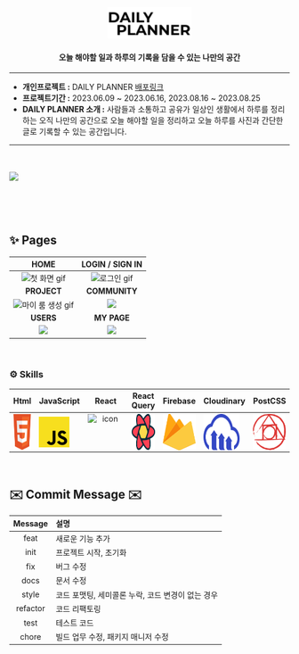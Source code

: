 <div  align="center">
  <img width="30%" src="https://github.com/Leejungmin211/TodoApp/blob/main/src/images/logo.svg" alt="DAILYPLANNER">
</div>
<h4 align="center">오늘 해야할 일과 하루의 기록을 담을 수 있는 나만의 공간</h4>

---

- **개인프로젝트 :** DAILY PLANNER  <a href='https://merry-cobbler-502c4c.netlify.app' target='_blank'>배포링크</a>
- **프로젝트기간 :** 2023.06.09 ~ 2023.06.16, 2023.08.16 ~ 2023.08.25
- **DAILY PLANNER 소개 :** 사람들과 소통하고 공유가 일상인 생활에서 하루를 정리하는 오직 나만의 공간으로 오늘 해야할 일을 정리하고 오늘 하루를 사진과 간단한 글로 기록할 수 있는 공간입니다.

---

<br/>

<p>
<img src="https://github.com/codestates-seb/seb43_main_032/assets/118104644/56e65563-1d71-4b89-89a3-477274bba7fa" align="center">
</p>

<br/>
<br/>
<br/>

## ✨ Pages
|**HOME**|**LOGIN / SIGN IN**|
|:---:|:---:|
|<img width="100%" alt="첫 화면 gif" src="https://github.com/codestates-seb/seb43_main_032/assets/118104644/831c057a-1c0f-420f-ac47-60b49fb27972"/>|<img width="100%" alt="로그인 gif" src="https://github.com/codestates-seb/seb43_main_032/assets/118104644/37039197-08a8-467d-9207-6e35331db1f2"/>|
|**PROJECT**|**COMMUNITY**|
|<img width="100%" alt="마이 룸 생성 gif" src="https://github.com/codestates-seb/seb43_main_032/assets/118104644/1d68313b-8fd1-4748-bdf3-aceb4f66f7bf"/>|<img width="100%" src="https://github.com/codestates-seb/seb43_main_032/assets/118104644/804b62df-1ece-41e6-af35-bd47a25b2136"/>|
|**USERS**|**MY PAGE**|
|<img width="100%" src="https://github.com/codestates-seb/seb43_main_032/assets/118104644/5dc3cb94-93ce-4a8c-b889-3a10061365eb"/>|<img width="100%" src="https://github.com/codestates-seb/seb43_main_032/assets/118104644/be4f5bf2-b1d9-41ac-bf6a-169a5acb70c9"/>|

<br />

### <span style=""> ⚙️ **Skills** </span>

|                                                                                     Html                                                                                     |                                                                          JavaScript                                                                           |                                                                              React                                                                               |                                                                        React<br>Query                                                                        |                                                                 Firebase                                                                 |                                                                                               Cloudinary                                                                                               |                                                                                                 PostCSS                                                                                                 |                                                                                                 Netlify                                                                                                 |                                                            Github                                                             |
| :--------------------------------------------------------------------------------------------------------------------------------------------------------------------------------------------------------------: | :-----------------------------------------------------------------------------------------------------------------------------------------------------------: | :--------------------------------------------------------------------------------------------------------------------------------------------------------------: | :-----------------------------------------------------------------------------------------------------------------------------------------------------------------: | :-----------------------------------------------------------------------------------------------------------------------------------: | :--------------------------------------------------------------------------------------------------------------------------------------------------------------------------------------------------: | :----------------------------------------------------------------------------------------------------------------------------------------------------------------------------------------------------: | :-----------------------------------------------------------------------------------------------------------------------------------: | :-----------------------------------------------------------------------------------------------------------------------------------: |
| <div style="display: flex; align-items: flex-start;"><img alt="Html" src ="https://github.com/Leejungmin211/myprofile/blob/main/homepage/public/images/icon/html.svg" width="65" height="65" /></div> | <div style="display: flex; align-items: flex-start;"><img src="https://github.com/Leejungmin211/myprofile/blob/main/homepage/public/images/icon/javascript.svg" alt="javascript" width="55" height="55" /></div> | <div style="display: flex; align-items: flex-start;"><img src="https://techstack-generator.vercel.app/react-icon.svg" alt="icon" width="65" height="65" /></div> | <div style="display: flex; align-items: flex-start;"><img src="https://github.com/Leejungmin211/myprofile/blob/main/homepage/public/images/icon/reactquery.svg" alt="ReactQuery icon" width="65" height="65" /></div> | <div style="display: flex; align-items: flex-start;"><img src="https://github.com/Leejungmin211/myprofile/blob/main/homepage/public/images/icon/firebase.svg" alt="firebase" width="65" height="65"/></div> | <div style="display: flex; align-items: flex-start;"><img src="https://github.com/Leejungmin211/myprofile/blob/main/homepage/public/images/icon/cloudinary.svg" width="65" height="65"/></div> | <div style="display: flex; align-items: flex-start;"><img src="https://github.com/Leejungmin211/myprofile/blob/main/homepage/public/images/icon/postcss.svg" alt="postcss" width="65" height="65"/></div> | <div style="display: flex; align-items: flex-start;"><img alt="netlify logo" src="https://github.com/Leejungmin211/myprofile/blob/main/homepage/public/images/icon/netlify.svg" width="65" height="65"></div> | <div style="display: flex; align-items: flex-start;"><img alt="github logo" src="https://techstack-generator.vercel.app/github-icon.svg" width="65" height="65"></div> |

<br/>

## ✉️ Commit Message ✉️

| Message  | 설명                                              |
| :------: | :------------------------------------------------ |
|   feat   | 새로운 기능 추가                                  |
|   init   | 프로젝트 시작, 초기화                             |
|   fix    | 버그 수정                                         |
|   docs   | 문서 수정                                         |
|  style   | 코드 포맷팅, 세미콜론 누락, 코드 변경이 없는 경우 |
| refactor | 코드 리팩토링                                     |
|   test   | 테스트 코드                                       |
|  chore   | 빌드 업무 수정, 패키지 매니저 수정                |

